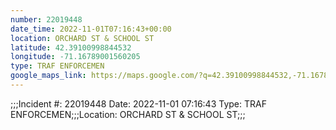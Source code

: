 ```yaml
---
number: 22019448
date_time: 2022-11-01T07:16:43+00:00
location: ORCHARD ST & SCHOOL ST
latitude: 42.39100998844532
longitude: -71.16789001560205
type: TRAF ENFORCEMEN
google_maps_link: https://maps.google.com/?q=42.39100998844532,-71.16789001560205
---
```


;;;Incident #: 22019448   Date: 2022-11-01 07:16:43   Type: TRAF ENFORCEMEN;;;Location: ORCHARD ST & SCHOOL ST;;;
